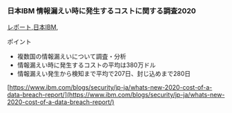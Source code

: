 ### 日本IBM 情報漏えい時に発生するコストに関する調査2020
[レポート](レポート.html),[日本IBM](日本IBM.html),

ポイント
* 複数国の情報漏えいについて調査・分析
* 情報漏えい時に発生するコストの平均は380万ドル
* 情報漏えい発生から検知まで平均で207日、封じ込めまで280日

[https://www.ibm.com/blogs/security/jp-ja/whats-new-2020-cost-of-a-data-breach-report/](https://www.ibm.com/blogs/security/jp-ja/whats-new-2020-cost-of-a-data-breach-report/)


